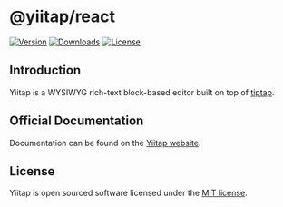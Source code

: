 # @yiitap/react
[![Version](https://img.shields.io/npm/v/@yiitap/react.svg?label=version)](https://www.npmjs.com/package/@yiitap/react)
[![Downloads](https://img.shields.io/npm/dm/@yiitap/react.svg)](https://npmcharts.com/compare/yiitap?minimal=true)
[![License](https://img.shields.io/npm/l/@yiitap/react.svg)](https://github.com/yiitap/yiitap/blob/main/LICENSE)

## Introduction
Yiitap is a WYSIWYG rich-text block-based editor built on top of [tiptap](https://tiptap.dev).

## Official Documentation
Documentation can be found on the [Yiitap website](https://yiitap.pileax.ai).

## License
Yiitap is open sourced software licensed under the [MIT license](https://github.com/yiitap/yiitap/blob/main/LICENSE).
